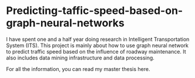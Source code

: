 # Predicting-taffic-speed-based-on-graph-neural-networks

I have spent one and a half year doing research in Intelligent Transportation System (ITS). 
This project is mainly about how to use graph neural network to predict traffic speed based on the influence of roadway maintenance. It also includes data mining infrastructure and data processing.

For all the information, you can read my master thesis here.



